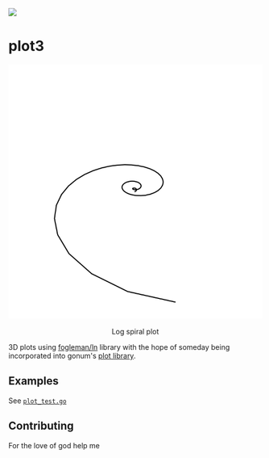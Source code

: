 ![](https://goreportcard.com/badge/github.com/soypat/plot3)

# plot3

![plotspiral](./plotspiral.png)
<figcaption align="center">Log spiral plot</figcaption>


3D plots using [fogleman/ln](https://github.com/fogleman/ln) library with the hope of someday being incorporated into gonum's [plot library](https://github.com/gonum/plot).

## Examples
See [`plot_test.go`](./plot_test.go)

## Contributing
For the love of god help me